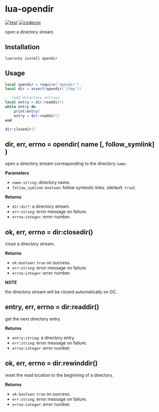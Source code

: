 # lua-opendir

[![test](https://github.com/mah0x211/lua-opendir/actions/workflows/test.yml/badge.svg)](https://github.com/mah0x211/lua-opendir/actions/workflows/test.yml)
[![codecov](https://codecov.io/gh/mah0x211/lua-opendir/branch/master/graph/badge.svg)](https://codecov.io/gh/mah0x211/lua-opendir)

open a directory stream.

## Installation

```
luarocks install opendir
```

## Usage

```lua
local opendir = require('opendir')
local dir = assert(opendir('/tmp'))

-- read directory entries
local entry = dir:readdir()
while entry do
    print(entry)
    entry = dir:readdir()
end

dir:closedir()
```


## dir, err, errno = opendir( name [, follow_symlink] )

open a directory stream corresponding to the directory `name`.

**Parameters**

- `name:string`: directory name.
- `follow_symlink:boolean`: follow symbolic links. (default: `true`)

**Returns**

- `dir:dir*`: a directory stream.
- `err:string`: error message on failure.
- `errno:integer`: error number.


## ok, err, errno = dir:closedir()

close a directory stream.

**Returns**

- `ok:boolean`: `true` on success.
- `err:string`: error message on failure.
- `errno:integer`: error number.


**NOTE** 

the directory stream will be closed automatically on GC.


## entry, err, errno = dir:readdir()

get the next directory entry.

**Returns**

- `entry:string`: a directory entry.
- `err:string`: error message on failure.
- `errno:integer`: error number.


## ok, err, errno = dir:rewinddir()

reset the read location to the beginning of a directory.

**Returns**

- `ok:boolean`: `true` on success.
- `err:string`: error message on failure.
- `errno:integer`: error number.


